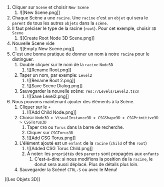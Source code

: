 1. Cliquer sur `Scene` et choisir `New Scene`
	1. ![[New Scene.png]]
2. Chaque Scène a une `racine`. Une `racine` c'est un `objet` qui sera le `parent` de tous les autres `objets` dans la `scène`.
3. Il faut préciser le type de la racine (`root`). Pour cet exemple, choisir `3D Scene`
	1. ![[Create Root Node 3D Scene.png]]
4. Nouvelle Scene vide
	1. ![[Empty New Scene.png]]
5. C'est une bonne pratique de donner un nom à notre `racine` pour le distinguer.
	1. Double cliquer sur le nom de la `racine` `Node3D`
		1. ![[Rename Root.png]]
	2. Taper un nom, par exemple: `Level2`
		1. ![[Rename Root 2.png]]
		2. ![[Save Scene Dialog.png]]
	3. Sauvegarder la nouvelle scène: `res://Levels/Level2.tscn`
		1. ![[Save Level2.png]]
6. Nous pouvons maintenant ajouter des éléments à la Scène.
	1. Cliquer sur le `+` 
		1. ![[Add Child Node.png]]
	2. Choisir `Node3D > VisualInstance3D > CSGShape3D > CSGPrimitive3D > CSGTorus3D`
		1. Taper `CSG` ou `Torus` dans la barre de recherche.
		2. Cliquer sur `CSGTorus3D`
		3. ![[Add CSG Torus.png]]
	3. L'élément ajouté est un `enfant` de la `racine` (`child` of the `root`)
		1. ![[Added CSG Torus Child.png]]
		2. À noter: les `propriétés` des `parents` sont propagées aux `enfants`
			1. C'est-à-dire: si nous modifions la position de la `racine`, le donut sera aussi déplacé. Plus de détails plus loin.
	4. Sauvegarder la Scène! `CTRL-S` ou avec le Menu!

[[Les Objets 3D]]